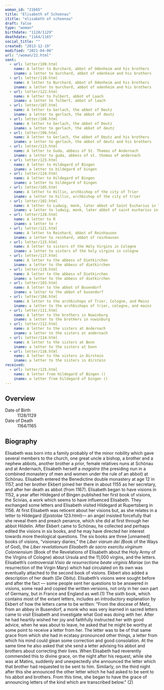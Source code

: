 ```yaml
---
woman_id: "21665"
title: "Elisabeth of Schoenau"
ititle: "elisabeth of schoenau"
draft: false
type: "woman"
birthdate: "1128/1129"
deathdate: "1164/1165"
social_title: ""
created: "2013-12-19"
modified: "2021-04-06"
url: "/woman/22.html"
sent:
  - url: letter/109.html
    name: A letter to Burchard, abbot of Odenheim and his brothers
    iname: a letter to burchard, abbot of odenheim and his brothers
  - url: letter/110.html
    name: A letter to Burchard, abbot of Odenheim and his brothers
    iname: a letter to burchard, abbot of odenheim and his brothers
  - url: letter/122.html
    name: A letter to Fulbert, abbot of Laach
    iname: a letter to fulbert, abbot of laach
  - url: letter/107.html
    name: A letter to Gerlach, the abbot of Deutz
    iname: a letter to gerlach, the abbot of deutz
  - url: letter/108.html
    name: A letter to Gerlach, the abbot of Deutz
    iname: a letter to gerlach, the abbot of deutz
  - url: letter/106.html
    name: A letter to Gerlach, the abbot of Deutz and his brothers
    iname: a letter to gerlach, the abbot of deutz and his brothers
  - url: letter/113.html
    name: A letter to Guda, abbess of St. Thomas of Andernach
    iname: a letter to guda, abbess of st. thomas of andernach
  - url: letter/123.html
    name: A letter to Hildegard of Bingen
    iname: a letter to hildegard of bingen
  - url: letter/124.html
    name: A letter to Hildegard of Bingen
    iname: a letter to hildegard of bingen
  - url: letter/105.html
    name: A letter to Hillin, archbishop of the city of Trier
    iname: a letter to hillin, archbishop of the city of trier
  - url: letter/102.html
    name: A letter to Ludwig, monk, later abbot of Saint Eucharius in Trier
    iname: a letter to ludwig, monk, later abbot of saint eucharius in trier
  - url: letter/120.html
    name: A letter to R
    iname: a letter to r
  - url: letter/121.html
    name: A letter to Reinhard, abbot of Reinhausen
    iname: a letter to reinhard, abbot of reinhausen
  - url: letter/115.html
    name: A letter to sisters of the Holy Virgins in Cologne
    iname: a letter to sisters of the holy virgins in cologne
  - url: letter/117.html
    name: A letter to the abbess of Dietkirchen
    iname: a letter to the abbess of dietkirchen
  - url: letter/119.html
    name: A letter to the abbess of Dietkirchen
    iname: a letter to the abbess of dietkirchen
  - url: letter/103.html
    name: A letter to the abbot of Busendorf
    iname: a letter to the abbot of busendorf
  - url: letter/104.html
    name: A letter to the archbishops of Trier, Cologne, and Mainz
    iname: a letter to the archbishops of trier, cologne, and mainz
  - url: letter/111.html
    name: A letter to the brothers in Nuwinburg
    iname: a letter to the brothers in nuwinburg
  - url: letter/112.html
    name: A letter to the sisters at Andernach
    iname: a letter to the sisters at andernach
  - url: letter/114.html
    name: A letter to the sisters at Bonn
    iname: a letter to the sisters at bonn
  - url: letter/116.html
    name: A letter to the sisters in Dirstein
    iname: a letter to the sisters in dirstein
received:
  - url: letter/125.html
    name: A letter from Hildegard of Bingen ()
    iname: a letter from hildegard of bingen ()
---
```

<h2 class="mt-4">Overview</h2><dt>Date of Birth</dt><dd>1128/1129</dd><dt>Date of Death</dt><dd>1164/1165</dd><h2 class="mt-4">Biography</h2><p>Elisabeth was born into a family probably of the minor nobility which gave several members to the church, one great uncle a bishop, a brother and a nephew abbots, another brother a prior, female relatives nuns at Schönau and at Andernach, Elisabeth herself a <em>magistra</em> (the presiding nun in a combined monastery of men and women under the rule of an abbot) at Schönau. Elisabeth entered the Benedictine double monastery at age 12 in 1157, and her brother Ekbert joined her there in about 1155 as her secretary, and after her death as abbot (from 1167). Elisabeth began to have visions in 1152, a year after Hildegard of Bingen published her first book of visions, the Scivias, a work which seems to have influenced Elisabeth. They exchanged some letters and Elisabeth visited Hildegard at Rupertsberg in 1156. At first Elisabeth was reticent about her visions but, as she relates in a letter to Hildegard (<em>Epistolae</em> 123.html)— an angel insisted forcefully that she reveal them and preach penance, which she did at first through her abbot Hildelin. After Ekbert came to Schönau, he collected and perhaps edited the visions in six books, and he may have directed her interest towards more theological questions. The six books are three [unnamed] books of visions, “visionary diaries,” the <em>Liber viarum dei (</em>Book of the Ways of God), the <em>Liber revelationum Elisabeth de sacro exercitu virginum Coloniensium</em> (Book of the Revelations of Elisabeth about the Holy Army of the Virgins of Cologne) about Ursula and the 11,000 virgins, and the letters. Elisabeth’s controversial <em>Visio de resurrectione beate virginis Mariae</em> (on the resurrection of the Virgin Mary) which had circulated on its own was eventually attached to the second book of visions. Ekbert also added a description of her death (<em>De Obitu</em>). Elisabeth’s visions were sought before and after the fact — some people sent her questions to be answered in visions, some read and copied the written versions, not only in her own part of Germany, but in France and England as well.(1) The sixth book, which contains most of the extant letters, includes an introductory explanation by Ekbert of how the letters came to be written: "From the diocese of Metz, from an abbey in Busendorf, a monk who was very learned in sacred letters came to visit Elisabeth and investigate what God was doing with her. After he had heartily wished her joy and faithfully instructed her with good advice, when he was about to leave, he asked that he might be worthy at some point to receive a letter from her. The letter was to be of that same grace from which she had in ecstasy pronounced other things, a letter from which his mind could glean some correction and good consolation. At the same time he also asked that she send a letter advising his abbot and brothers about correcting their lives. When Elisabeth had reverently commended this to divine grace, on the night after his request, while she was at Matins, suddenly and unexpectedly she announced the letter which that brother had requested to be sent to him. Similarly, on the third night after this she announced the other letter which he had asked to be sent to his abbot and brothers. From this time, she began to have the grace of announcing letters of the kind which are transcribed below." (2)</p>